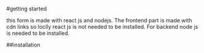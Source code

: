 #getting started

this form is made with react js and nodejs. The frontend part is made with cdn links so loclly 
react js is not needed to be installed. For backend node js is needed to be installed. 

##installation 


